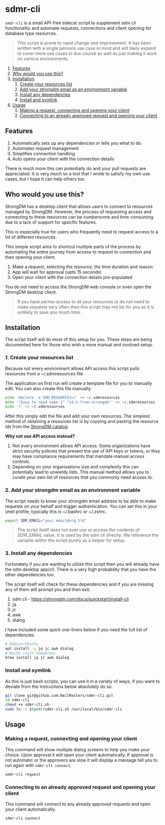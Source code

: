 # sdmr-cli
`smdr-cli` is a small API-free sidecar script to supplement sdm cli
functionality and automate requests, connections and client opening for
database type resources.

> This script is prone to rapid change and improvement. It has been written 
> with a single persons use case in mind and will likely expand to cover more
> use cases in due course as well as just making it work on various 
> environments.

1. [Features](#features)
2. [Why would you use this?](#why-would-you-use-this)
3. [Installation](#installation)
   1. [Create your resources list](#1-create-your-resources-list)
   2. [Add your strongdm email as an environment variable](#2-add-your-strongdm-email-as-an-environment-variable)
   3. [Install any dependencies](#3-install-any-dependencies)
   4. [Install and symlink](#install-and-symlink)
4. [Usage](#usage)
   1. [Making a request, connecting and opening your client](#1-making-a-request-connecting-and-opening-your-client)
   2. [Connecting to an already approved request and opening your client](#2-connecting-to-an-already-approved-request-and-opening-your-client)

## Features
1. Automatically sets up any dependencies or tells you what to do.
2. Automates request management
3. Simplifies connection handling
4. Auto opens your client with the connection details

There is much more this can potentially do and your pull requests are
appreciated. It is very much so a tool that I wrote to satisfy my own
use cases, but I hope it can help others too.

## Who would you use this?
StrongDM has a desktop client that allows users to connect to resources
managed by StrongDM. However, the process of requesting access and
connecting to these resources can be cumbersome and time-consuming
due to a lack of support for specific features.

This is especially true for users who frequently need to request access
to a lot of different resources.

This simple script aims to shortcut multiple parts of the process by
automating the entire journey from access to request to connection and
then opening your client.

1. Make a request; selecting the resource, the time duration and reason.
2. App will wait for approval (upto 15 seconds)
3. Open your client with the connection details pre-populated

You do not need to access the StrongDM web console or even open the
StrongDM desktop client.

> If you have perma-access to all your resources or do not need to make
> requests very often then this script may not be for you as it is unlikely
> to save you much time.

## Installation
The script itself will do most of this setup for you. These steps are being
documented here for those who wish a more manual and involved setup.

### 1. Create your resources list
Because not every environment allows API access this script pulls resources
from a ~/.sdmresources file.

The application on first run will create a template file for you to manually
edit. You can also create this file manually.

```bash
echo 'declare -a SDM_RESOURCES=(' >> ~/.sdmresources
echo '"Easy to read name 1" "id-1-from-strongdm"' >> ~/.sdmresources
echo ')' >> ~/.sdmresources
```

After this simply edit the file and add your own resources. The simplest method
of obtaining a resources list is by copying and pasting the resource ids
from the [StrongDM catalog](https://app.uk.strongdm.com/app/requests/catalog).

**Why not use API access instead?**
1. Not every environment allows API access. Some organizations
have strict security policies that prevent the use of API keys or tokens,
or they may have compliance requirements that mandate manual access
controls.
2. Depending on your organisations size and complexity this can potentially lead
to unwieldy lists. This manual method allows you to curate your own list of
resources that you commonly need access to.

### 2. Add your strongdm email as an environment variable
The script needs to know your strongdm email address to be able to
make requests on your behalf and trigger authentication. You can set this in
your shell profile; typically this is ~/.bashrc or ~/.zshrc.

```bash
export SDM_EMAIL="your.email@org.tld"
```

> The script itself does not ever use or access the contents of  SDM_EMAIL 
> value. It is used by the sdm cli directly. We reference the variable within 
> the script purely as a helper for setup.

### 3. Install any dependencies
Fortunately if you are wanting to utilize this script then you will
already have the sdm desktop app/cli. There is a very high probability
that you have the other dependencies too.

The script itself will check for these dependencies and if you are missing
any of them will prompt you and then exit.

1. sdm cli - https://strongdm.com/docs/quickstart/install-cli
2. jq
3. jc
4. awk
5. dialog

I have included some quick one-liners below if you need the full list of
dependencies.

```bash
# Debian/Ubuntu
apt install -y jq jc awk dialog
# MacOS (with homebrew)
brew install jq jc awk dialog
```

### Install and symlink
As this is just bash scripts, you can use it in a variety of ways; if you
want to deviate from the instructions below absolutely do so.

```bash
git clone git@github.com:NeilMasters/sdmr-cli.git
cd sdmr-cli
chmod +x sdmr-cli.sh
sudo ln -s $(pwd)/sdmr-cli.sh /usr/local/bin/sdmr-cli
```

## Usage
### Making a request, connecting and opening your client
This command will show multiple dialog screens to help you make your choice.
Upon approval it will open your client automatically. If approval is not
automatic or the approvers are slow it will display a message tell you to run
again with `sdmr-cli connect`.

```bash
smdr-cli request
```

### Connecting to an already approved request and opening your client
This command will connect to any already approved requests and open your
client automatically.

```bash
sdmr-cli connect
```
